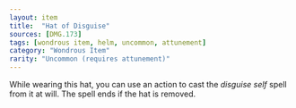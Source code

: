 ```yaml
---
layout: item
title:  "Hat of Disguise"
sources: [DMG.173]
tags: [wondrous item, helm, uncommon, attunement]
category: "Wondrous Item"
rarity: "Uncommon (requires attunement)"
---
```


While wearing this hat, you can use an action to cast the *disguise self* spell from it at will. The spell ends if the hat is removed.